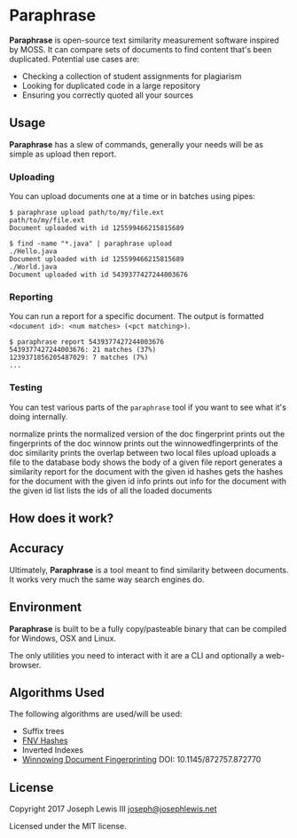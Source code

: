 # Paraphrase

**Paraphrase** is open-source text similarity measurement software inspired by MOSS.
It can compare sets of documents to find content that's been duplicated.
Potential use cases are:

* Checking a collection of student assignments for plagiarism
* Looking for duplicated code in a large repository
* Ensuring you correctly quoted all your sources

## Usage

**Paraphrase** has a slew of commands, generally your needs will be as simple as
upload then report.

### Uploading

You can upload documents one at a time or in batches using pipes:

```
$ paraphrase upload path/to/my/file.ext
path/to/my/file.ext
Document uploaded with id 125599466215815689

$ find -name "*.java" | paraphrase upload
./Hello.java
Document uploaded with id 125599466215815689
./World.java
Document uploaded with id 5439377427244003676
```

### Reporting

You can run a report for a specific document.
The output is formatted `<document id>: <num matches> (<pct matching>)`.

```
$ paraphrase report 5439377427244003676
5439377427244003676: 21 matches (37%)
1239371856205487029: 7 matches (7%)
...
```

### Testing

You can test various parts of the `paraphrase` tool if you want to see what
it's doing internally.

 normalize		prints the normalized version of the doc
 fingerprint	prints out the fingerprints of the doc
 winnow		prints out the winnowedfingerprints of the doc
 similarity 	prints the overlap between two local files
 upload 		uploads a file to the database
 body 			shows the body of a given file
 report		generates a similarity report for the document with the given id
 hashes		gets the hashes for the document with the given id
 info			prints out info for the document with the given id
 list			lists the ids of all the loaded documents


## How does it work?



## Accuracy

Ultimately, **Paraphrase** is a tool meant to find similarity between documents.
It works very much the same way search engines do.


## Environment

**Paraphrase** is built to be a fully copy/pasteable binary that can be compiled
for Windows, OSX and Linux.

The only utilities you need to interact with it are a CLI and optionally a
web-browser.

## Algorithms Used

The following algorithms are used/will be used:

* Suffix trees
* [FNV Hashes](https://en.wikipedia.org/wiki/Fowler%E2%80%93Noll%E2%80%93Vo_hash_function)
* Inverted Indexes
* [Winnowing Document Fingerprinting](https://doi.org/10.1145/872757.872770) DOI: 10.1145/872757.872770



## License

Copyright 2017 Joseph Lewis III <joseph@josephlewis.net>

Licensed under the MIT license.
